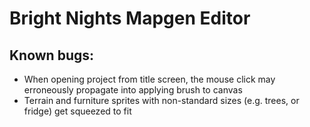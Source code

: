 # Bright Nights Mapgen Editor

## Known bugs:

- When opening project from title screen, the mouse click may erroneously propagate into applying brush to canvas
- Terrain and furniture sprites with non-standard sizes (e.g. trees, or fridge) get squeezed to fit
